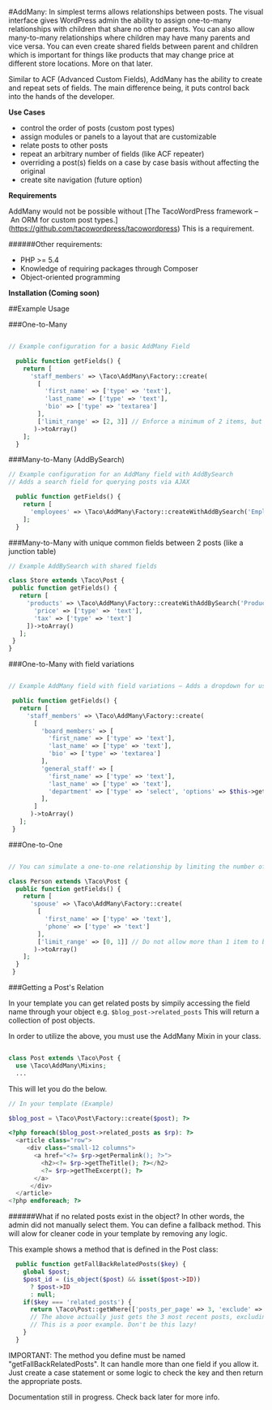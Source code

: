 #AddMany:
In simplest terms allows relationships between posts. 
The visual interface gives WordPress admin the ability to assign one-to-many relationships with children that share no other parents. You can also allow many-to-many relationships where children may have many parents and vice versa. You can even create shared fields between parent and children which is important for things like products that may change price at different store locations. More on that later.

Similar to ACF (Advanced Custom Fields), AddMany has the ability to create and repeat sets of fields. The main difference being, it puts control back into the hands of the developer.

**Use Cases**
 * control the order of posts (custom post types)
 * assign modules or panels to a layout that are customizable
 * relate posts to other posts
 * repeat an arbitrary number of fields (like ACF repeater)
 * overriding a post(s) fields on a case by case basis without affecting the original
 * create site navigation (future option)

**Requirements**

AddMany would not be possible without [The TacoWordPress framework – An ORM for custom post types.] (https://github.com/tacowordpress/tacowordpress) This is a requirement.

######Other requirements:
 * PHP >= 5.4 
 * Knowledge of requiring packages through Composer
 * Object-oriented programming 

**Installation (Coming soon)**

##Example Usage


###One-to-Many
```php

// Example configuration for a basic AddMany Field

  public function getFields() {
    return [
      'staff_members' => \Taco\AddMany\Factory::create(
        [
          'first_name' => ['type' => 'text'],
          'last_name' => ['type' => 'text'],
          'bio' => ['type' => 'textarea']
        ], 
        ['limit_range' => [2, 3]] // Enforce a minimum of 2 items, but no more than 3.
       )->toArray() 
    ];
  }
```

###Many-to-Many (AddBySearch)

```php
// Example configuration for an AddMany field with AddBySearch 
// Adds a search field for querying posts via AJAX

  public function getFields() {
    return [
      'employees' => \Taco\AddMany\Factory::createWithAddBySearch('Employee')->toArray()
    ];
  }
 ```
 
###Many-to-Many with unique common fields between 2 posts (like a junction table)
 
 ```php
// Example AddBySearch with shared fields

class Store extends \Taco\Post {
  public function getFields() {
    return [
      'products' => \Taco\AddMany\Factory::createWithAddBySearch('Product',[
        'price' => ['type' => 'text'],
        'tax' => ['type' => 'text']
      ])->toArray()
    ];
  }
 }
 ```
 
###One-to-Many with field variations
 
 ```php

// Example AddMany field with field variations – Adds a dropdown for users to select

  public function getFields() {
    return [
      'staff_members' => \Taco\AddMany\Factory::create(
        [
          'board_members' => [
            'first_name' => ['type' => 'text'],
            'last_name' => ['type' => 'text'],
            'bio' => ['type' => 'textarea']
          ],
          'general_staff' => [
            'first_name' => ['type' => 'text'],
            'last_name' => ['type' => 'text'],
            'department' => ['type' => 'select', 'options' => $this->getDepartments()]
          ],
        ]
       )->toArray() 
    ];
  }
```

###One-to-One
```php

// You can simulate a one-to-one relationship by limiting the number of items to 1

class Person extends \Taco\Post {
  public function getFields() {
    return [
      'spouse' => \Taco\AddMany\Factory::create(
        [
          'first_name' => ['type' => 'text'],
          'phone' => ['type' => 'text']
        ], 
        ['limit_range' => [0, 1]] // Do not allow more than 1 item to be added
       )->toArray() 
    ];
  }
 }
```


###Getting a Post's Relation


In your template you can get related posts by simpily accessing the field name through your object e.g. `$blog_post->related_posts`
This will return a collection of post objects.

In order to utilize the above, you must use the AddMany Mixin in your class.

```php

class Post extends \Taco\Post {
  use \Taco\AddMany\Mixins;
  ...
```
This will let you do the below.

```php
// In your template (Example)

$blog_post = \Taco\Post\Factory::create($post); ?>

<?php foreach($blog_post->related_posts as $rp): ?>
  <article class="row">
     <div class="small-12 columns">
       <a href="<?= $rp->getPermalink(); ?>">
         <h2><?= $rp->getTheTitle(); ?></h2>
         <?= $rp->getTheExcerpt(); ?>
       </a>
      </div>
  </article>
<?php endforeach; ?>

```
######What if no related posts exist in the object? 
In other words, the admin did not manually select them.
You can define a fallback method. This will alow for cleaner code in your template by removing any logic.

This example shows a method that is defined in the Post class: 
```php
  public function getFallBackRelatedPosts($key) {
    global $post;
    $post_id = (is_object($post) && isset($post->ID))
      ? $post->ID
      : null;
    if($key === 'related_posts') {
      return \Taco\Post::getWhere(['posts_per_page' => 3, 'exclude' => $post_id]); 
      // The above actually just gets the 3 most recent posts, excluding the current one. 
      // This is a poor example. Don't be this lazy!
    }
  }
```

IMPORTANT: The method you define must be named "getFallBackRelatedPosts". It can handle more than one field if you allow it. Just create a case statement or some logic to check the key and then return the appropriate posts.




Documentation still in progress. Check back later for more info.


